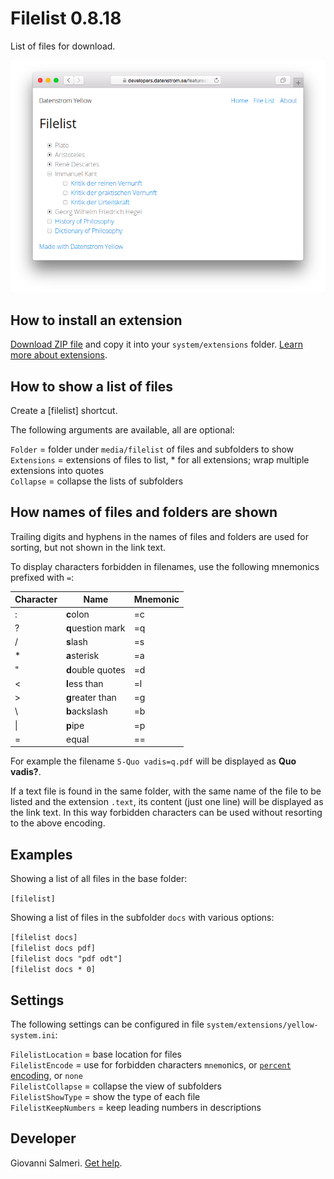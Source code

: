 # Filelist 0.8.18

List of files for download.

![Screenshot](filelist-screenshot.png)

## How to install an extension

[Download ZIP file](https://github.com/GiovanniSalmeri/yellow-filelist/archive/refs/heads/main.zip) and copy it into your `system/extensions` folder. [Learn more about extensions](https://github.com/annaesvensson/yellow-update).

## How to show a list of files

Create a [filelist] shortcut.

The following arguments are available, all are optional:

`Folder` = folder under `media/filelist` of files and subfolders to show  
`Extensions` = extensions of files to list, \* for all extensions; wrap multiple extensions into quotes   
`Collapse` = collapse the lists of subfolders  

## How names of files and folders are shown

Trailing digits and hyphens in the names of files and folders are used for sorting, but not shown in the link text.

To display characters forbidden in filenames, use the following mnemonics prefixed with `=`:

| Character | Name | Mnemonic |
|---|---|---|
| : | **c**olon | =c |
| ? | **q**uestion mark | =q |
| / | **s**lash | =s |
| * | **a**sterisk | =a |
| " | **d**ouble quotes | =d |
| < | **l**ess than | =l |
| > | **g**reater than | =g |
| \\ | **b**ackslash | =b |
| \| | **p**ipe | =p |
| = | equal | == |

For example the filename `5-Quo vadis=q.pdf` will be displayed as **Quo vadis?**.

If a text file is found in the same folder, with the same name of the file to be listed and the extension `.text`, its content (just one line) will be displayed as the link text. In this way forbidden characters can be used without resorting to the above encoding.

## Examples

Showing a list of all files in the base folder:

`[filelist]`

Showing a list of files in the subfolder `docs` with various options:

`[filelist docs]`   
`[filelist docs pdf]`   
`[filelist docs "pdf odt"]`   
`[filelist docs * 0]`   

## Settings

The following settings can be configured in file `system/extensions/yellow-system.ini`:

`FilelistLocation` = base location for files   
`FilelistEncode` = use for forbidden characters `mnemo`nics, or [`percent` encoding](https://en.wikipedia.org/wiki/Percent-encoding), or `none`   
`FilelistCollapse` = collapse the view of subfolders   
`FilelistShowType` = show the type of each file   
`FilelistKeepNumbers` = keep leading numbers in descriptions   

## Developer

Giovanni Salmeri. [Get help](https://datenstrom.se/yellow/help/).
